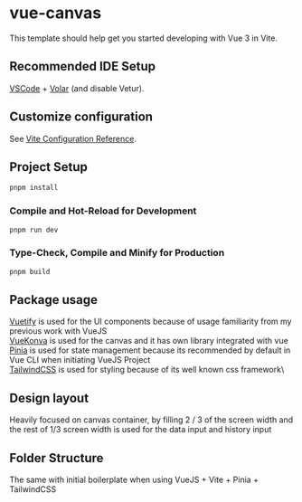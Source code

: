 # vue-canvas

This template should help get you started developing with Vue 3 in Vite.

## Recommended IDE Setup

[VSCode](https://code.visualstudio.com/) + [Volar](https://marketplace.visualstudio.com/items?itemName=Vue.volar) (and disable Vetur).

## Customize configuration

See [Vite Configuration Reference](https://vite.dev/config/).

## Project Setup

```sh
pnpm install
```

### Compile and Hot-Reload for Development

```sh
pnpm run dev
```

### Type-Check, Compile and Minify for Production

```sh
pnpm build
```

## Package usage

[Vuetify](https://vuetifyjs.com/en/getting-started/installation/#installation) is used for the UI components because of usage familiarity from my previous work with VueJS\
[VueKonva](https://konvajs.org/docs/vue/index.html) is used for the canvas and it has own library integrated with vue\
[Pinia](https://pinia.vuejs.org/introduction.html) is used for state management because its recommended by default in Vue CLI when initiating VueJS Project\
[TailwindCSS](https://tailwindcss.com/docs/installation/using-vite) is used for styling because of its well known css framework\

## Design layout

Heavily focused on canvas container, by filling 2 / 3 of the screen width and the rest of 1/3 screen width is used for the data input and history input

## Folder Structure

The same with initial boilerplate when using VueJS + Vite + Pinia + TailwindCSS
